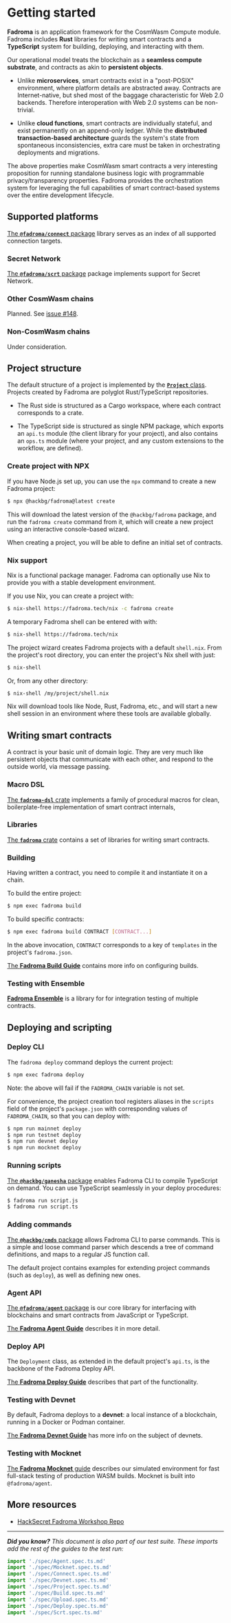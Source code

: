 # Getting started

**Fadroma** is an application framework for the CosmWasm Compute module.
Fadroma includes **Rust** libraries for writing smart contracts and a
**TypeScript** system for building, deploying, and interacting with them.

Our operational model treats the blockchain as a **seamless compute substrate**,
and contracts as akin to **persistent objects**.

* Unlike **microservices**, smart contracts exist in a "post-POSIX"
  environment, where platform details are abstracted away. Contracts
  are Internet-native, but shed most of the baggage characteristic for
  Web 2.0 backends. Therefore interoperation with Web 2.0 systems can be non-trivial.

* Unlike **cloud functions**, smart contracts are individually stateful,
  and exist permanently on an append-only ledger. While the
  **distributed transaction-based architecture** guards the system's state from
  spontaneous inconsistencies, extra care must be taken in orchestrating deployments
  and migrations.

The above properties make CosmWasm smart contracts a very interesting proposition
for running standalone business logic with programmable privacy/transparency properties.
Fadroma provides the orchestration system for leveraging the full capabilities of
smart contract-based systems over the entire development lifecycle.

## Supported platforms

[The **`@fadroma/connect`** package](./connect.html) library
serves as an index of all supported connection targets.

### Secret Network

[The **`@fadroma/scrt`** package](./scrt.html)
package implements support for Secret Network.

### Other CosmWasm chains

Planned. See [issue #148](https://github.com/hackbg/fadroma/issues/148).

### Non-CosmWasm chains

Under consideration.


## Project structure

The default structure of a project is implemented by the
[**`Project`** class](project.html).
Projects created by Fadroma are polyglot Rust/TypeScript repositories.

* The Rust side is structured as a Cargo workspace,
  where each contract corresponds to a crate.

* The TypeScript side is structured as single NPM package,
  which exports an `api.ts` module (the client library for your project),
  and also contains an `ops.ts` module (where your project, and any custom
  extensions to the workflow, are defined).

### Create project with NPX

If you have Node.js set up, you can use the `npx` command to create a new Fadroma project:

```sh
$ npx @hackbg/fadroma@latest create
```

This will download the latest version of the `@hackbg/fadroma` package,
and run the `fadroma create` command from it, which will create a new project
using an interactive console-based wizard.

When creating a project, you will be able to define an initial set of contracts.

### Nix support

Nix is a functional package manager. Fadroma can optionally
use Nix to provide you with a stable development environment.

If you use Nix, you can create a project with:

```sh
$ nix-shell https://fadroma.tech/nix -c fadroma create
```

A temporary Fadroma shell can be entered with with:

```sh
$ nix-shell https://fadroma.tech/nix
```

The project wizard creates Fadroma projects with a default `shell.nix`.
From the project's root directory, you can enter the project's Nix shell
with just:

```sh
$ nix-shell
```

Or, from any other directory:

```sh
$ nix-shell /my/project/shell.nix
```

Nix will download tools like Node, Rust, Fadroma, etc., and will start a
new shell session in an environment where these tools are available globally.

## Writing smart contracts

A contract is your basic unit of domain logic.
They are very much like persistent objects
that communicate with each other, and
respond to the outside world,
via message passing.

### Macro DSL

[The **`fadroma-dsl`** crate](https://docs.rs/fadroma-dsl/latest/fadroma_dsl)
implements a family of procedural macros for clean, boilerplate-free implementation
of smart contract internals,

### Libraries

[The **`fadroma`** crate](https://docs.rs/fadroma/latest/fadroma) contains
a set of libraries for writing smart contracts.

### Building

Having written a contract, you need to compile it and instantiate it on a chain.

To build the entire project:

```sh
$ npm exec fadroma build
```

To build specific contracts:

```sh
$ npm exec fadroma build CONTRACT [CONTRACT...]
```

In the above invocation, `CONTRACT` corresponds to a key of `templates` in
the project's `fadroma.json`.

[The **Fadroma Build Guide**](build.html) contains more info on configuring builds.

### Testing with Ensemble

[**Fadroma Ensemble**](https://docs.rs/fadroma/latest/fadroma/ensemble/index.html)
is a library for for integration testing of multiple contracts.

## Deploying and scripting

### Deploy CLI

The `fadroma deploy` command deploys the current project:

```sh
$ npm exec fadroma deploy
```

Note: the above will fail if the `FADROMA_CHAIN` variable
is not set.

For convenience, the project creation tool registers aliases
in the `scripts` field of the project's `package.json` with
corresponding values of `FADROMA_CHAIN`, so that you can deploy with:

```sh
$ npm run mainnet deploy
$ npm run testnet deploy
$ npm run devnet deploy
$ npm run mocknet deploy
```

### Running scripts

[The **`@hackbg/ganesha`** package](https://github.com/hackbg/ganesha)
enables Fadroma CLI to compile TypeScript on demand. You can use TypeScript
seamlessly in your deploy procedures:

```sh
$ fadroma run script.js
$ fadroma run script.ts
```

### Adding commands

[The **`@hackbg/cmds`** package](https://github.com/hackbg/toolbox/blob/main/cmds/cmds.ts)
allows Fadroma CLI to parse commands. This is a simple and loose command parser which
descends a tree of command definitions, and maps to a regular JS function call.

The default project contains examples for extending project commands (such as `deploy`),
as well as defining new ones.

### Agent API

[The **`@fadroma/agent`** package](/ts/modules/_fadroma_agent.html) is our core library
for interfacing with blockchains and smart contracts from JavaScript or TypeScript.

[The **Fadroma Agent Guide**](agent.html) describes it in more detail.

### Deploy API

The `Deployment` class, as extended in the default project's `api.ts`,
is the backbone of the Fadroma Deploy API.

[The **Fadroma Deploy Guide**](deploy.html) describes that part of the functionality.

### Testing with Devnet

By default, Fadroma deploys to a **devnet**: a local instance of
a blockchain, running in a Docker or Podman container.

[The **Fadroma Devnet Guide**](devnet.html) has more info
on the subject of devnets.

### Testing with Mocknet

[The **Fadroma Mocknet** guide](mocknet.html) describes
our simulated environment for fast full-stack testing of production WASM builds.
Mocknet is built into `@fadroma/agent`.

## More resources

* [HackSecret Fadroma Workshop Repo](https://github.com/hackbg/fadroma-workshop)

---


***Did you know?** This document is also part of our test suite.
These imports add the rest of the guides to the test run:*

```typescript
import './spec/Agent.spec.ts.md'
import './spec/Mocknet.spec.ts.md'
import './spec/Connect.spec.ts.md'
import './spec/Devnet.spec.ts.md'
import './spec/Project.spec.ts.md'
import './spec/Build.spec.ts.md'
import './spec/Upload.spec.ts.md'
import './spec/Deploy.spec.ts.md'
import './spec/Scrt.spec.ts.md'
```
